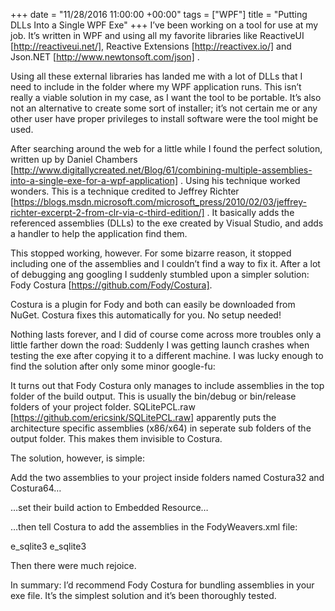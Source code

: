 +++
date = "11/28/2016 11:00:00 +00:00"
tags = ["WPF"]
title = "Putting DLLs Into a Single WPF Exe"
+++
I’ve been working on a tool for use at my job. It’s written in WPF and using all
my favorite libraries like ReactiveUI [http://reactiveui.net/], Reactive
Extensions [http://reactivex.io/]  and Json.NET [http://www.newtonsoft.com/json]
.

Using all these external libraries has landed me with a lot of DLLs that I need
to include in the folder where my WPF application runs. This isn’t really a
viable solution in my case, as I want the tool to be portable. It’s also not an
alternative to create some sort of installer; it’s not certain me or any other
user have proper privileges to install software were the tool might be used.

After searching around the web for a little while I found the perfect solution,
written up by Daniel Chambers
[http://www.digitallycreated.net/Blog/61/combining-multiple-assemblies-into-a-single-exe-for-a-wpf-application]
. Using his technique worked wonders. This is a technique credited to Jeffrey
Richter
[https://blogs.msdn.microsoft.com/microsoft_press/2010/02/03/jeffrey-richter-excerpt-2-from-clr-via-c-third-edition/]
. It basically adds the referenced assemblies (DLLs) to the exe created by
Visual Studio, and adds a handler to help the application find them.

This stopped working, however. For some bizarre reason, it stopped including one
of the assemblies and I couldn’t find a way to fix it. After a lot of debugging
ang googling I suddenly stumbled upon a simpler solution: Fody Costura
[https://github.com/Fody/Costura].

Costura is a plugin for Fody and both can easily be downloaded from NuGet.
Costura fixes this automatically for you. No setup needed!

Nothing lasts forever, and I did of course come across more troubles only a
little farther down the road: Suddenly I was getting launch crashes when testing
the exe after copying it to a different machine. I was lucky enough to find the
solution after only some minor google-fu:

It turns out that Fody Costura only manages to include assemblies in the top
folder of the build output. This is usually the bin/debug  or bin/release
folders of your project folder. SQLitePCL.raw
[https://github.com/ericsink/SQLitePCL.raw]  apparently puts the architecture
specific assemblies (x86/x64) in seperate sub folders of the output folder. This
makes them invisible to Costura.

The solution, however, is simple:

Add the two assemblies to your project inside folders named Costura32  and 
Costura64…



…set their build action to Embedded Resource…



…then tell Costura to add the assemblies in the FodyWeavers.xml  file:

<?xml version="1.0" encoding="utf-8"?>
<Weavers>
     <Costura>
            <Unmanaged32Assemblies>
                  e_sqlite3
           </Unmanaged32Assemblies>
           <Unmanaged64Assemblies>
                  e_sqlite3
           </Unmanaged64Assemblies>
     </Costura>
</Weavers>


Then there were much rejoice.

In summary: I’d recommend Fody Costura for bundling assemblies in your exe file.
It’s the simplest solution and it’s been thoroughly tested.
